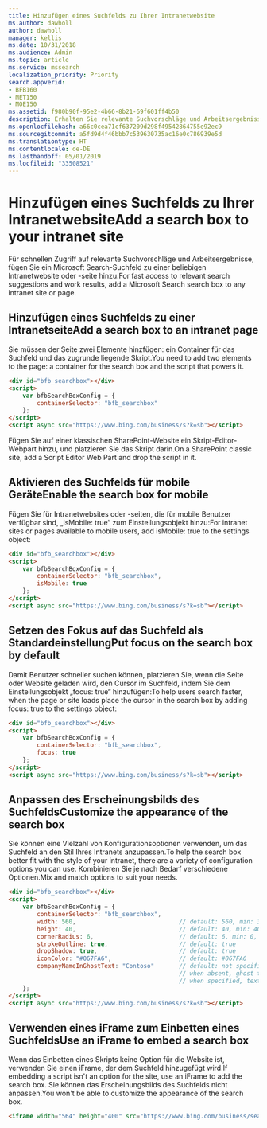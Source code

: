```yaml
---
title: Hinzufügen eines Suchfelds zu Ihrer Intranetwebsite
ms.author: dawholl
author: dawholl
manager: kellis
ms.date: 10/31/2018
ms.audience: Admin
ms.topic: article
ms.service: mssearch
localization_priority: Priority
search.appverid:
- BFB160
- MET150
- MOE150
ms.assetid: f980b90f-95e2-4b66-8b21-69f601ff4b50
description: Erhalten Sie relevante Suchvorschläge und Arbeitsergebnisser schneller, indem Sie ein Microsoft Search-Suchfeld zu einer Intranetwebsite oder -seite hinzufügen.
ms.openlocfilehash: a66c0cea71cf637209d298f49542864755e92ec9
ms.sourcegitcommit: a5fd9d4f46bbb7c539630735ac16e0c786939e5d
ms.translationtype: HT
ms.contentlocale: de-DE
ms.lasthandoff: 05/01/2019
ms.locfileid: "33508521"
---
```

# <a name="add-a-search-box-to-your-intranet-site"></a><span data-ttu-id="4991a-103">Hinzufügen eines Suchfelds zu Ihrer Intranetwebsite</span><span class="sxs-lookup"><span data-stu-id="4991a-103">Add a search box to your intranet site</span></span>

<span data-ttu-id="4991a-104">Für schnellen Zugriff auf relevante Suchvorschläge und Arbeitsergebnisse, fügen Sie ein Microsoft Search-Suchfeld zu einer beliebigen Intranetwebsite oder -seite hinzu.</span><span class="sxs-lookup"><span data-stu-id="4991a-104">For fast access to relevant search suggestions and work results, add a Microsoft Search search box to any intranet site or page.</span></span>
  
## <a name="add-a-search-box-to-an-intranet-page"></a><span data-ttu-id="4991a-105">Hinzufügen eines Suchfelds zu einer Intranetseite</span><span class="sxs-lookup"><span data-stu-id="4991a-105">Add a search box to an intranet page</span></span>

<span data-ttu-id="4991a-106">Sie müssen der Seite zwei Elemente hinzfügen: ein Container für das Suchfeld und das zugrunde liegende Skript.</span><span class="sxs-lookup"><span data-stu-id="4991a-106">You need to add two elements to the page: a container for the search box and the script that powers it.</span></span>
  
```html
<div id="bfb_searchbox"></div>
<script>
    var bfbSearchBoxConfig = {
        containerSelector: "bfb_searchbox"
    };
</script>
<script async src="https://www.bing.com/business/s?k=sb"></script>
```

<span data-ttu-id="4991a-107">Fügen Sie auf einer klassischen SharePoint-Website ein Skript-Editor-Webpart hinzu, und platzieren Sie das Skript darin.</span><span class="sxs-lookup"><span data-stu-id="4991a-107">On a SharePoint classic site, add a Script Editor Web Part and drop the script in it.</span></span>
  
## <a name="enable-the-search-box-for-mobile"></a><span data-ttu-id="4991a-108">Aktivieren des Suchfelds für mobile Geräte</span><span class="sxs-lookup"><span data-stu-id="4991a-108">Enable the search box for mobile</span></span>

<span data-ttu-id="4991a-109">Fügen Sie für Intranetwebsites oder -seiten, die für mobile Benutzer verfügbar sind, „isMobile: true“ zum Einstellungsobjekt hinzu:</span><span class="sxs-lookup"><span data-stu-id="4991a-109">For intranet sites or pages available to mobile users, add isMobile: true to the settings object:</span></span>
  
```html
<div id="bfb_searchbox"></div>
<script>
    var bfbSearchBoxConfig = {
        containerSelector: "bfb_searchbox", 
        isMobile: true
    };
</script>
<script async src="https://www.bing.com/business/s?k=sb"></script>
```

## <a name="put-focus-on-the-search-box-by-default"></a><span data-ttu-id="4991a-110">Setzen des Fokus auf das Suchfeld als Standardeinstellung</span><span class="sxs-lookup"><span data-stu-id="4991a-110">Put focus on the search box by default</span></span>

<span data-ttu-id="4991a-111">Damit Benutzer schneller suchen können, platzieren Sie, wenn die Seite oder Website geladen wird, den Cursor im Suchfeld, indem Sie dem Einstellungsobjekt „focus: true“ hinzufügen:</span><span class="sxs-lookup"><span data-stu-id="4991a-111">To help users search faster, when the page or site loads place the cursor in the search box by adding focus: true to the settings object:</span></span>
  
```html
<div id="bfb_searchbox"></div>
<script>
    var bfbSearchBoxConfig = {
        containerSelector: "bfb_searchbox",
        focus: true
    };
</script>
<script async src="https://www.bing.com/business/s?k=sb"></script>
```

## <a name="customize-the-appearance-of-the-search-box"></a><span data-ttu-id="4991a-112">Anpassen des Erscheinungsbilds des Suchfelds</span><span class="sxs-lookup"><span data-stu-id="4991a-112">Customize the appearance of the search box</span></span> 

<span data-ttu-id="4991a-113">Sie können eine Vielzahl von Konfigurationsoptionen verwenden, um das Suchfeld an den Stil Ihres Intranets anzupassen.</span><span class="sxs-lookup"><span data-stu-id="4991a-113">To help the search box better fit with the style of your intranet, there are a variety of configuration options you can use.</span></span> <span data-ttu-id="4991a-114">Kombinieren Sie je nach Bedarf verschiedene Optionen.</span><span class="sxs-lookup"><span data-stu-id="4991a-114">Mix and match options to suit your needs.</span></span>

```html
<div id="bfb_searchbox"></div>
<script>
    var bfbSearchBoxConfig = {
        containerSelector: "bfb_searchbox",
        width: 560,                             // default: 560, min: 360, max: 650
        height: 40,                             // default: 40, min: 40, max: 72
        cornerRadius: 6,                        // default: 6, min: 0, max: 25                                   
        strokeOutline: true,                    // default: true
        dropShadow: true,                       // default: true
        iconColor: "#067FA6",                   // default: #067FA6
        companyNameInGhostText: "Contoso"       // default: not specified
                                                // when absent, ghost text will be "Search work and the web"
                                                // when specified, text will be "Search the web and [Contoso]"
    };
</script>
<script async src="https://www.bing.com/business/s?k=sb"></script>
```

## <a name="use-an-iframe-to-embed-a-search-box"></a><span data-ttu-id="4991a-115">Verwenden eines iFrame zum Einbetten eines Suchfelds</span><span class="sxs-lookup"><span data-stu-id="4991a-115">Use an iFrame to embed a search box</span></span>

<span data-ttu-id="4991a-116">Wenn das Einbetten eines Skripts keine Option für die Website ist, verwenden Sie einen iFrame, der dem Suchfeld hinzugefügt wird.</span><span class="sxs-lookup"><span data-stu-id="4991a-116">If embedding a script isn't an option for the site, use an iFrame to add the search box.</span></span> <span data-ttu-id="4991a-117">Sie können das Erscheinungsbilds des Suchfelds nicht anpassen.</span><span class="sxs-lookup"><span data-stu-id="4991a-117">You won't be able to customize the appearance of the search box.</span></span>
  
```html
<iframe width="564" height="400" src="https://www.bing.com/business/searchbox"></iframe>
```